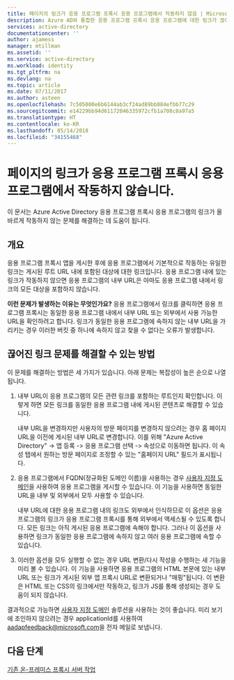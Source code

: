 ```yaml
---
title: 페이지의 링크가 응용 프로그램 프록시 응용 프로그램에서 작동하지 않음 | Microsoft Docs
description: Azure AD와 통합한 응용 프로그램 프록시 응용 프로그램에 대한 링크가 끊어지는 문제를 해결하는 방법
services: active-directory
documentationcenter: ''
author: ajamess
manager: mtillman
ms.assetid: ''
ms.service: active-directory
ms.workload: identity
ms.tgt_pltfrm: na
ms.devlang: na
ms.topic: article
ms.date: 07/11/2017
ms.author: asteen
ms.openlocfilehash: 7c505080e6b6144ab3cf24ad89bb084efbb77c29
ms.sourcegitcommit: e14229bb94d61172046335972cfb1a708c8a97a5
ms.translationtype: HT
ms.contentlocale: ko-KR
ms.lasthandoff: 05/14/2018
ms.locfileid: "34155468"
---
```

# <a name="links-on-the-page-dont-work-for-an-application-proxy-application"></a>페이지의 링크가 응용 프로그램 프록시 응용 프로그램에서 작동하지 않습니다.

이 문서는 Azure Active Directory 응용 프로그램 프록시 응용 프로그램의 링크가 올바르게 작동하지 않는 문제를 해결하는 데 도움이 됩니다.

## <a name="overview"></a>개요 
응용 프로그램 프록시 앱을 게시한 후에 응용 프로그램에서 기본적으로 작동하는 유일한 링크는 게시된 루트 URL 내에 포함된 대상에 대한 링크입니다. 응용 프로그램 내에 있는 링크가 작동하지 않으면 응용 프로그램의 내부 URL은 아마도 응용 프로그램 내에서 링크의 모든 대상을 포함하지 않습니다.

**이런 문제가 발생하는 이유는 무엇인가요?** 응용 프로그램에서 링크를 클릭하면 응용 프로그램 프록시는 동일한 응용 프로그램 내에서 내부 URL 또는 외부에서 사용 가능한 URL을 확인하려고 합니다. 링크가 동일한 응용 프로그램에 속하지 않는 내부 URL을 가리키는 경우 이러한 버킷 중 하나에 속하지 않고 찾을 수 없다는 오류가 발생합니다.

## <a name="ways-you-can-resolve-broken-links"></a>끊어진 링크 문제를 해결할 수 있는 방법

이 문제를 해결하는 방법은 세 가지가 있습니다. 아래 문제는 복잡성이 높은 순으로 나열됩니다.

1.  내부 URL이 응용 프로그램의 모든 관련 링크를 포함하는 루트인지 확인합니다. 이렇게 하면 모든 링크를 동일한 응용 프로그램 내에 게시된 콘텐츠로 해결할 수 있습니다.

    내부 URL을 변경하지만 사용자의 방문 페이지를 변경하지 않으려는 경우 홈 페이지 URL을 이전에 게시된 내부 URL로 변경합니다. 이를 위해 "Azure Active Directory" -&gt; 앱 등록 -&gt; 응용 프로그램 선택 -&gt; 속성으로 이동하면 됩니다. 이 속성 탭에서 원하는 방문 페이지로 조정할 수 있는 "홈페이지 URL" 필드가 표시됩니다.

2.  응용 프로그램에서 FQDN(정규화된 도메인 이름)을 사용하는 경우 [사용자 지정 도메인](manage-apps/application-proxy-configure-custom-domain.md)을 사용하여 응용 프로그램을 게시할 수 있습니다. 이 기능을 사용하면 동일한 URL을 내부 및 외부에서 모두 사용할 수 있습니다.

    내부 URL에 대한 응용 프로그램 내의 링크도 외부에서 인식하므로 이 옵션은 응용 프로그램의 링크가 응용 프로그램 프록시를 통해 외부에서 액세스될 수 있도록 합니다. 모든 링크는 아직 게시된 응용 프로그램에 속해야 합니다. 그러나 이 옵션을 사용하면 링크가 동일한 응용 프로그램에 속하지 않고 여러 응용 프로그램에 속할 수 있습니다.

3.  이러한 옵션을 모두 실행할 수 없는 경우 URL 변환/다시 작성을 수행하는 새 기능을 미리 볼 수 있습니다. 이 기능을 사용하면 응용 프로그램의 HTML 본문에 있는 내부 URL 또는 링크가 게시된 외부 앱 프록시 URL로 변환되거나 "매핑"됩니다. 이 변환은 HTML 또는 CSS의 링크에서만 작동하고, 링크가 JS를 통해 생성되는 경우 도움이 되지 않습니다. 

결과적으로 가능하면 [사용자 지정 도메인](manage-apps/application-proxy-configure-custom-domain.md) 솔루션을 사용하는 것이 좋습니다. 미리 보기에 조인하지 않으려는 경우 applicationId를 사용하여 <aadapfeedback@microsoft.com>을 전자 메일로 보냅니다.

## <a name="next-steps"></a>다음 단계
[기존 온-프레미스 프록시 서버 작업](manage-apps/application-proxy-configure-connectors-with-proxy-servers.md)


